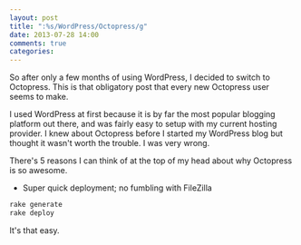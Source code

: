 ```yaml
---
layout: post
title: ":%s/WordPress/Octopress/g"
date: 2013-07-28 14:00
comments: true
categories: 
---
```

So after only a few months of using WordPress, I decided to switch to Octopress. This is that obligatory post that every new Octopress user seems to make.

I used WordPress at first because it is by far the most popular blogging platform out there, and was fairly easy to setup with my current hosting provider. I knew about Octopress before I started my WordPress blog but thought it wasn't worth the trouble. I was very wrong.

There's 5 reasons I can think of at the top of my head about why Octopress is so awesome.
* Super quick deployment; no fumbling with FileZilla
``` bash
rake generate
rake deploy
```

It's that easy.
